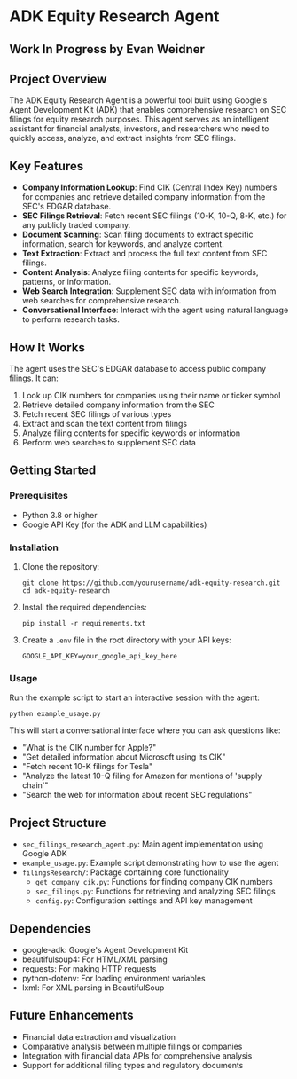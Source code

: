 # ADK Equity Research Agent

## Work In Progress by Evan Weidner

## Project Overview

The ADK Equity Research Agent is a powerful tool built using Google's Agent Development Kit (ADK) that enables comprehensive research on SEC filings for equity research purposes. This agent serves as an intelligent assistant for financial analysts, investors, and researchers who need to quickly access, analyze, and extract insights from SEC filings.

## Key Features

- **Company Information Lookup**: Find CIK (Central Index Key) numbers for companies and retrieve detailed company information from the SEC's EDGAR database.
- **SEC Filings Retrieval**: Fetch recent SEC filings (10-K, 10-Q, 8-K, etc.) for any publicly traded company.
- **Document Scanning**: Scan filing documents to extract specific information, search for keywords, and analyze content.
- **Text Extraction**: Extract and process the full text content from SEC filings.
- **Content Analysis**: Analyze filing contents for specific keywords, patterns, or information.
- **Web Search Integration**: Supplement SEC data with information from web searches for comprehensive research.
- **Conversational Interface**: Interact with the agent using natural language to perform research tasks.

## How It Works

The agent uses the SEC's EDGAR database to access public company filings. It can:

1. Look up CIK numbers for companies using their name or ticker symbol
2. Retrieve detailed company information from the SEC
3. Fetch recent SEC filings of various types
4. Extract and scan the text content from filings
5. Analyze filing contents for specific keywords or information
6. Perform web searches to supplement SEC data

## Getting Started

### Prerequisites

- Python 3.8 or higher
- Google API Key (for the ADK and LLM capabilities)

### Installation

1. Clone the repository:
   ```
   git clone https://github.com/yourusername/adk-equity-research.git
   cd adk-equity-research
   ```

2. Install the required dependencies:
   ```
   pip install -r requirements.txt
   ```

3. Create a `.env` file in the root directory with your API keys:
   ```
   GOOGLE_API_KEY=your_google_api_key_here
   ```

### Usage

Run the example script to start an interactive session with the agent:

```
python example_usage.py
```

This will start a conversational interface where you can ask questions like:
- "What is the CIK number for Apple?"
- "Get detailed information about Microsoft using its CIK"
- "Fetch recent 10-K filings for Tesla"
- "Analyze the latest 10-Q filing for Amazon for mentions of 'supply chain'"
- "Search the web for information about recent SEC regulations"

## Project Structure

- `sec_filings_research_agent.py`: Main agent implementation using Google ADK
- `example_usage.py`: Example script demonstrating how to use the agent
- `filingsResearch/`: Package containing core functionality
  - `get_company_cik.py`: Functions for finding company CIK numbers
  - `sec_filings.py`: Functions for retrieving and analyzing SEC filings
  - `config.py`: Configuration settings and API key management

## Dependencies

- google-adk: Google's Agent Development Kit
- beautifulsoup4: For HTML/XML parsing
- requests: For making HTTP requests
- python-dotenv: For loading environment variables
- lxml: For XML parsing in BeautifulSoup

## Future Enhancements

- Financial data extraction and visualization
- Comparative analysis between multiple filings or companies
- Integration with financial data APIs for comprehensive analysis
- Support for additional filing types and regulatory documents
